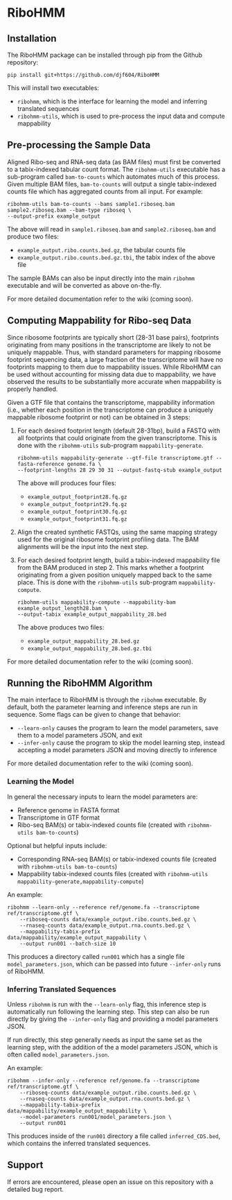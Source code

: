 # RiboHMM

## Installation
The RiboHMM package can be installed through pip from the Github repository:

```pip install git+https://github.com/djf604/RiboHMM```

This will install two executables:
* ``ribohmm``, which is the interface for learning the model and inferring translated sequences
* ``ribohmm-utils``, which is used to pre-process the input data and compute mappability

## Pre-processing the Sample Data
Aligned Ribo-seq and RNA-seq data (as BAM files) must first be converted to a tabix-indexed tabular 
count format. The ``ribohmm-utils`` executable has a sub-program called ``bam-to-counts`` which automates 
much of this process. Given multiple BAM files, ``bam-to-counts`` will output a single tabix-indexed 
counts file which has aggregated counts from all input. For example:

```
ribohmm-utils bam-to-counts --bams sample1.riboseq.bam sample2.riboseq.bam --bam-type riboseq \
--output-prefix example_output
```

The above will read in ``sample1.riboseq.bam`` and ``sample2.riboseq.bam`` and produce two files:
* ``example_output.ribo.counts.bed.gz``, the tabular counts file
* ``example_output.ribo.counts.bed.gz.tbi``, the tabix index of the above file

The sample BAMs can also be input directly into the main ``ribohmm`` executable and will be converted 
as above on-the-fly.

For more detailed documentation refer to the wiki (coming soon).

## Computing Mappability for Ribo-seq Data
Since ribosome footprints are typically short (28-31 base pairs), footprints originating from many 
positions in the transcriptome are likely to not be uniquely mappable. Thus, with standard parameters 
for mapping ribosome footprint sequencing data, a large fraction of the transcriptome will have no 
footprints mapping to them due to mappability issues. While RiboHMM can be used without accounting 
for missing data due to mappability, we have observed the results to be substantially more accurate 
when mappability is properly handled.

Given a GTF file that contains the transcriptome, mappability information (i.e., whether each position 
in the transcriptome can produce a uniquely mappable ribosome footprint or not) can be obtained in 
3 steps:

1. For each desired footprint length (default 28-31bp), build a FASTQ with all footprints that could 
originate from the given transcriptome. This is done with the ``ribohmm-utils`` sub-program 
``mappability-generate``.

    ```
    ribohmm-utils mappability-generate --gtf-file transcriptome.gtf --fasta-reference genome.fa \
    --footprint-lengths 28 29 30 31 --output-fastq-stub example_output
    ```

    The above will produces four files:
    * ``example_output_footprint28.fq.gz``
    * ``example_output_footprint29.fq.gz``
    * ``example_output_footprint30.fq.gz``
    * ``example_output_footprint31.fq.gz``

2. Align the created synthetic FASTQs, using the same mapping strategy used for the original ribosome 
footprint profiling data. The BAM alignments will be the input into the next step.

3. For each desired footprint length, build a tabix-indexed mappability file from the BAM produced in 
step 2. This marks whether a footprint originating from a given position uniquely mapped back to the 
same place. This is done with the ``ribohmm-utils`` sub-program ``mappability-compute``.

    ```
    ribohmm-utils mappability-compute --mappability-bam example_output_length28.bam \
    --output-tabix example_output_mappability_28.bed 
    ```
    
    The above produces two files:
    * ``example_output_mappability_28.bed.gz``
    * ``example_output_mappability_28.bed.gz.tbi``

For more detailed documentation refer to the wiki (coming soon).

## Running the RiboHMM Algorithm
The main interface to RiboHMM is through the ``ribohmm`` executable. By default, both the parameter 
learning and inference steps are run in sequence. Some flags can be given to change that behavior:
* ``--learn-only`` causes the program to learn the model parameters, save them to a model parameters 
JSON, and exit
* ``--infer-only`` cause the program to skip the model learning step, instead accepting a model 
parameters JSON and moving directly to inference

For more detailed documentation refer to the wiki (coming soon).

### Learning the Model
In general the necessary inputs to learn the model parameters are:
* Reference genome in FASTA format
* Transcriptome in GTF format
* Ribo-seq BAM(s) or tabix-indexed counts file (created with ``ribohmm-utils bam-to-counts``)

Optional but helpful inputs include:
* Corresponding RNA-seq BAM(s) or tabix-indexed counts file (created with ``ribohmm-utils bam-to-counts``)
* Mappability tabix-indexed counts files (created with ``ribohmm-utils mappability-generate,mappability-compute``)

An example:
```
ribohmm --learn-only --reference ref/genome.fa --transcriptome ref/transcriptome.gtf \
    --riboseq-counts data/example_output.ribo.counts.bed.gz \
    --rnaseq-counts data/example_output.rna.counts.bed.gz \
    --mappability-tabix-prefix data/mappability/example_output_mappability \
    --output run001 --batch-size 10
```

This produces a directory called ``run001`` which has a single file ``model_parameters.json``, which 
can be passed into future ``--infer-only`` runs of RiboHMM.

### Inferring Translated Sequences
Unless ``ribohmm`` is run with the ``--learn-only`` flag, this inference step is automatically run 
following the learning step. This step can also be run directly by giving the ``--infer-only`` flag and 
providing a model parameters JSON.

If run directly, this step generally needs as input the same set as the learning step, with the addition 
of the a model parameters JSON, which is often called ``model_parameters.json``.

An example:
```
ribohmm --infer-only --reference ref/genome.fa --transcriptome ref/transcriptome.gtf \
    --riboseq-counts data/example_output.ribo.counts.bed.gz \
    --rnaseq-counts data/example_output.rna.counts.bed.gz \
    --mappability-tabix-prefix data/mappability/example_output_mappability \
    --model-parameters run001/model_parameters.json \
    --output run001
```

This produces inside of the ``run001`` directory a file called ``inferred_CDS.bed``, which contains 
the inferred translated sequences.

## Support
If errors are encountered, please open an issue on this repository with a detailed bug report.